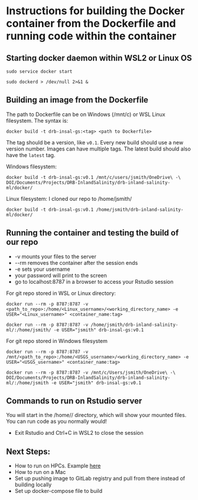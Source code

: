 # Instructions for building the Docker container from the Dockerfile and running code within the container

## Starting docker daemon within WSL2 or Linux OS
`sudo service docker start`

`sudo dockerd > /dev/null 2>&1 &`


## Building an image from the Dockerfile
The path to Dockerfile can be on Windows (/mnt/c) or WSL Linux filesystem. The syntax is:

`docker build -t drb-insal-gs:<tag> <path to Dockerfile>`

The tag should be a version, like `v0.1`. Every new build should use a new version number. Images can have multiple tags. The latest build should also have the `latest` tag.

Windows filesystem:

`docker build -t drb-insal-gs:v0.1 /mnt/c/users/jsmith/OneDrive\ -\ DOI/Documents/Projects/DRB-InlandSalinity/drb-inland-salinity-ml/docker/`

Linux filesystem: I cloned our repo to /home/jsmith/

`docker build -t drb-insal-gs:v0.1 /home/jsmith/drb-inland-salinity-ml/docker/`


## Running the container and testing the build of our repo
- -v mounts your files to the server
- --rm removes the container after the session ends
- -e sets your username
- your password will print to the screen
- go to localhost:8787 in a browser to access your Rstudio session

For git repo stored in WSL or Linux directory:

`docker run --rm -p 8787:8787 -v <path_to_repo>:/home/<Linux_username>/<working_directory_name> -e USER="<Linux_username>" <container_name:tag>`

`docker run --rm -p 8787:8787 -v /home/jsmith/drb-inland-salinity-ml/:/home/jsmith/ -e USER="jsmith" drb-insal-gs:v0.1`

For git repo stored in Windows filesystem

`docker run --rm -p 8787:8787 -v /mnt/<path_to_repo>:/home/<USGS_username>/<working_directory_name> -e USER="<USGS_username>" <container_name:tag>`

`docker run --rm -p 8787:8787 -v /mnt/c/Users/jsmith/OneDrive\ -\ DOI/Documents/Projects/DRB-InlandSalinity/drb-inland-salinity-ml/:/home/jsmith -e USER="jsmith" drb-insal-gs:v0.1`


## Commands to run on Rstudio server
You will start in the /home/<username>/ directory, which will show your mounted files. You can run code as you normally would!

- Exit Rstudio and Ctrl+C in WSL2 to close the session

## Next Steps:
- How to run on HPCs. Example [here](https://code.usgs.gov/wwatkins/hpc_container_blog)
- How to run on a Mac
- Set up pushing image to GitLab registry and pull from there instead of building locally
- Set up docker-compose file to build
